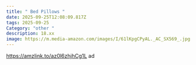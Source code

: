```yaml
---
title: " Bed Pillows "
date: 2025-09-25T12:08:09.817Z
tags: 2025-09-25
Category: "other "
description: 18.xx
image: https://m.media-amazon.com/images/I/61lKpgCPyAL._AC_SX569_.jpg
---
```

https://amzlink.to/az0l6zhjhCg1L  ad